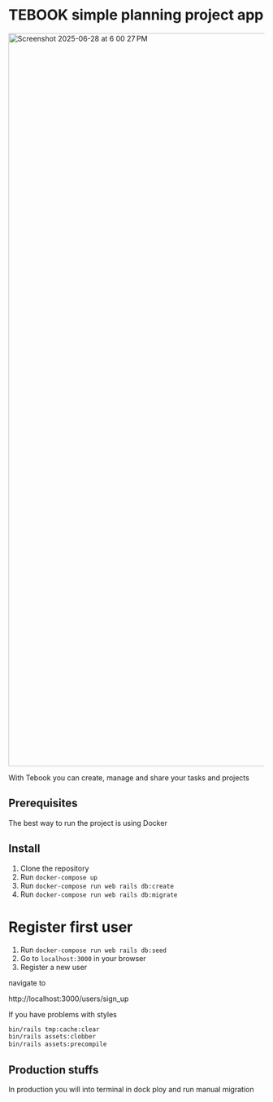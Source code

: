 # TEBOOK  simple planning project app
<img width="1440" alt="Screenshot 2025-06-28 at 6 00 27 PM" src="https://github.com/user-attachments/assets/9df1313e-7478-4a3d-9a6d-e23fc3934df9" />



With Tebook you can create, manage and share your tasks and projects

## Prerequisites

The best way to run the project is using Docker

## Install

1. Clone the repository
2. Run `docker-compose up`
3. Run `docker-compose run web rails db:create`
4. Run `docker-compose run web rails db:migrate`

# Register first user

1. Run `docker-compose run web rails db:seed`
2. Go to `localhost:3000` in your browser
3. Register a new user

navigate to 

http://localhost:3000/users/sign_up


If you have problems with styles

```bash
bin/rails tmp:cache:clear
bin/rails assets:clobber
bin/rails assets:precompile
```

## Production stuffs

In production you will into terminal in dock ploy and run manual migration
